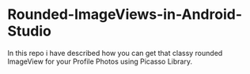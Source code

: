 # Rounded-ImageViews-in-Android-Studio
In this repo i have described how you can get that classy rounded ImageView for your Profile Photos using Picasso Library.
